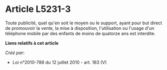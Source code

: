 # Article L5231-3

Toute publicité, quel qu'en soit le moyen ou le support, ayant pour but direct de promouvoir la vente, la mise à disposition,
l'utilisation ou l'usage d'un téléphone mobile par des enfants de moins de quatorze ans est interdite.

**Liens relatifs à cet article**

_Créé par_:

  - Loi n°2010-788 du 12 juillet 2010 - art. 183 (V)
